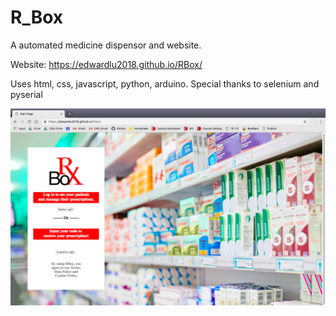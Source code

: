 # R_Box
A automated medicine dispensor and website.

Website:
https://edwardlu2018.github.io/RBox/

Uses html, css, javascript, python, arduino.
Special thanks to selenium and pyserial

![alt text](https://github.com/EdwardLu2018/RBox/blob/master/frontPage.png)
